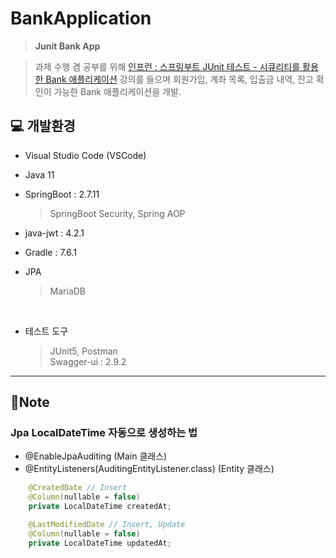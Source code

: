 # BankApplication

> **Junit Bank App**

> 과제 수행 겸 공부를 위해 [인프런 : 스프링부트 JUnit 테스트 - 시큐리티를 활용한 Bank 애플리케이션](https://www.inflearn.com/course/%EC%8A%A4%ED%94%84%EB%A7%81%EB%B6%80%ED%8A%B8-junit-%ED%85%8C%EC%8A%A4%ED%8A%B8/dashboard) 강의를 들으며 회원가입, 계좌 목록, 입출금 내역, 잔고 확인이 가능한 Bank 애플리케이션을 개발.

## 💻 개발환경

- Visual Studio Code (VSCode)

- Java 11

- SpringBoot : 2.7.11

  > SpringBoot Security, Spring AOP

- java-jwt : 4.2.1

- Gradle : 7.6.1

- JPA

  > MariaDB

<br>

- 테스트 도구

  > JUnit5, Postman<br>Swagger-ui : 2.9.2

---

## 📒Note

### Jpa LocalDateTime 자동으로 생성하는 법
- @EnableJpaAuditing (Main 클래스)
- @EntityListeners(AuditingEntityListener.class) (Entity 클래스)
```java
    @CreatedDate // Insert
    @Column(nullable = false)
    private LocalDateTime createdAt;

    @LastModifiedDate // Insert, Update
    @Column(nullable = false)
    private LocalDateTime updatedAt;
```